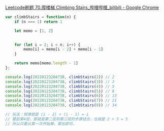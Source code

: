 [Leetcode刷题 70.爬楼梯 Climbing Stairs_哔哩哔哩_bilibili - Google Chrome](https://www.bilibili.com/video/BV1SJ411n7bx?spm_id_from=333.1007.top_right_bar_window_history.content.click)


```javascript
var climbStairs = function(n) {
    if (n === 1) return 1

    let memo = [1, 2]

    
    for (let i = 2; i < n; i++) {
        memo[i] = memo[i - 2] + memo[i - 1]
    }

    return memo[memo.length - 1]
};

console.log(20220123204738, climbStairs(2)) // 2
console.log(20220123204738, climbStairs(3)) // 3
console.log(20220123204738, climbStairs(4)) // 5
console.log(20220123204738, climbStairs(5)) // 8
console.log(20220123204738, climbStairs(6)) // 13
console.log(20220123204738, climbStairs(7)) // 21
console.log(20220123204738, climbStairs(8)) // 34

// 玩法：规律就是 (i - 2) + (i - 1) = i
// 譬如第4层，那就是第二层和第三层的步骤结合，也就是 2 + 3 = 5
// 所以只要从第一次开始算，累加即可。
```